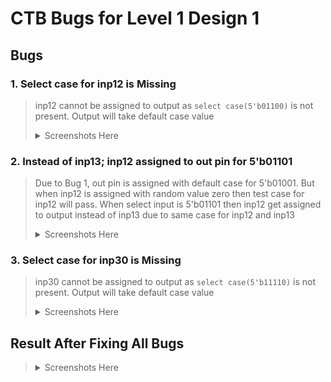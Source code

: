 # CTB Bugs for Level 1 Design 1

## Bugs

### 1. Select case for inp12 is Missing

> inp12 cannot be assigned to output as ```select case(5'b01100)``` is not present.
> Output will take default case value
> 
> <details>
>   <summary>Screenshots Here</summary>
>   
>   <p align="center">
>   <img src="https://user-images.githubusercontent.com/92450677/180609397-95d64efa-f65a-43ea-be6f-ba1684b3337d.png" />
>   </p>
>   
>   <p align="center">
>   <img src="https://user-images.githubusercontent.com/92450677/180632809-ee77de41-3523-4659-b803-aa83019b33a1.png" />
>   </p>
>   
>   </details>

### 2. Instead of inp13; inp12 assigned to out pin for 5'b01101

> Due to Bug 1, out pin is assigned with default case for 5'b01001. But when inp12 is assigned with random value zero then test case for inp12 will pass. 
> When select input is 5'b01101 then inp12 get assigned to output instead of inp13 due to same case for inp12 and inp13
> 
> <details>
>   <summary>Screenshots Here</summary>
>   
>   <p align="center">
>   <img src="https://user-images.githubusercontent.com/92450677/180633389-8255e4aa-98a8-46cf-a545-f6b0d8263035.png" />
>   </p>
>   
>   <p align="center">
>   <img src="https://user-images.githubusercontent.com/92450677/180633426-4a9d4c1b-5148-4174-9878-df136cc2e796.png" />
>   </p>
>   
>   </details>

### 3. Select case for inp30 is Missing

> inp30 cannot be assigned to output as ```select case(5'b11110)``` is not present. 
> Output will take default case value
> 
> <details>
>   <summary>Screenshots Here</summary>
>   
>   <p align="center">
>   <img src="https://user-images.githubusercontent.com/92450677/180633697-ce379c78-d91b-41f8-9f46-dfaa9982f51c.png" />
>   </p>
>   
>   </details>


## Result After Fixing All Bugs
> <details>
>   <summary>Screenshots Here</summary>
>   
>   <p align="center">
>   <img src="https://user-images.githubusercontent.com/92450677/180634058-58885e01-374c-4aef-ac8a-103ff4c3bf82.png" />
>   </p>
>   
>   </details>

